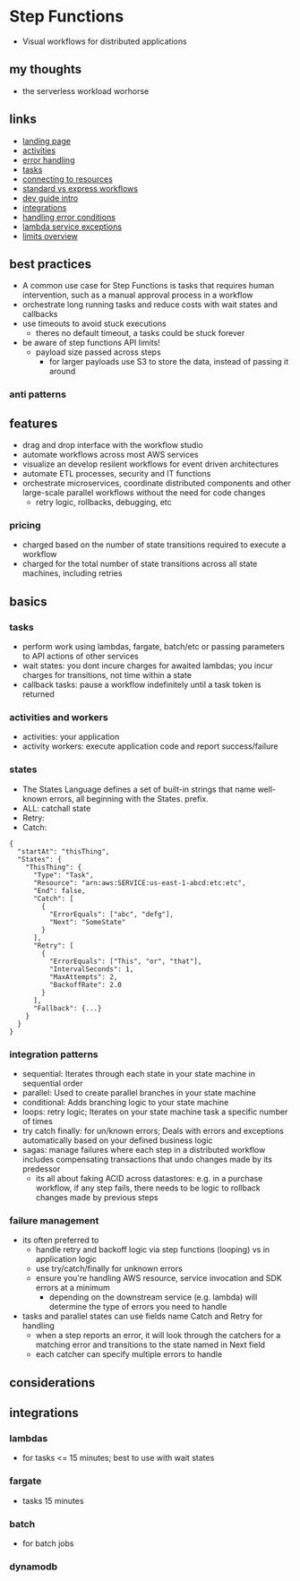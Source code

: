 # Step Functions

- Visual workflows for distributed applications

## my thoughts

- the serverless workload worhorse

## links

- [landing page](https://aws.amazon.com/step-functions/?did=ap_card&trk=ap_card)
- [activities](https://docs.aws.amazon.com/step-functions/latest/dg/concepts-activities.html)
- [error handling](https://docs.aws.amazon.com/step-functions/latest/dg/concepts-error-handling.html)
- [tasks](https://docs.aws.amazon.com/step-functions/latest/dg/amazon-states-language-task-state.html)
- [connecting to resources](https://docs.aws.amazon.com/step-functions/latest/dg/connect-to-resource.html)
- [standard vs express workflows](https://docs.aws.amazon.com/step-functions/latest/dg/concepts-standard-vs-express.html)
- [dev guide intro](https://docs.aws.amazon.com/step-functions/latest/dg/welcome.html)
- [integrations](https://docs.aws.amazon.com/step-functions/latest/dg/connect-supported-services.html)
- [handling error conditions](https://docs.aws.amazon.com/step-functions/latest/dg/tutorial-handling-error-conditions.html)
- [lambda service exceptions](https://docs.aws.amazon.com/step-functions/latest/dg/bp-lambda-serviceexception.html)
- [limits overview](https://docs.aws.amazon.com/step-functions/latest/dg/limits-overview.html)

## best practices

- A common use case for Step Functions is tasks that requires human intervention, such as a manual approval process in a workflow
- orchestrate long running tasks and reduce costs with wait states and callbacks
- use timeouts to avoid stuck executions
  - theres no default timeout, a tasks could be stuck forever
- be aware of step functions API limits!
  - payload size passed across steps
    - for larger payloads use S3 to store the data, instead of passing it around

### anti patterns

## features

- drag and drop interface with the workflow studio
- automate workflows across most AWS services
- visualize an develop resilent workflows for event driven architectures
- automate ETL processes, security and IT functions
- orchestrate microservices, coordinate distributed components and other large-scale parallel workflows without the need for code changes
  - retry logic, rollbacks, debugging, etc

### pricing

- charged based on the number of state transitions required to execute a workflow
- charged for the total number of state transitions across all state machines, including retries

## basics

### tasks

- perform work using lambdas, fargate, batch/etc or passing parameters to API actions of other services
- wait states: you dont incure charges for awaited lambdas; you incur charges for transitions, not time within a state
- callback tasks: pause a workflow indefinitely until a task token is returned

### activities and workers

- activities: your application
- activity workers: execute application code and report success/failure

### states

- The States Language defines a set of built-in strings that name well-known errors, all beginning with the States. prefix.
- ALL: catchall state
- Retry:
- Catch:

```jsonc
{
  "startAt": "thisThing",
  "States": {
    "ThisThing": {
      "Type": "Task",
      "Resource": "arn:aws:SERVICE:us-east-1-abcd:etc:etc",
      "End": false,
      "Catch": [
        {
          "ErrorEquals": ["abc", "defg"],
          "Next": "SomeState"
        }
      ],
      "Retry": [
        {
          "ErrorEquals": ["This", "or", "that"],
          "IntervalSeconds": 1,
          "MaxAttempts": 2,
          "BackoffRate": 2.0
        }
      ],
      "Fallback": {...}
    }
  }
}
```

### integration patterns

- sequential: Iterates through each state in your state machine in sequential order
- parallel: Used to create parallel branches in your state machine
- conditional: Adds branching logic to your state machine
- loops: retry logic; Iterates on your state machine task a specific number of times
- try catch finally: for un/known errors; Deals with errors and exceptions automatically based on your defined business logic
- sagas: manage failures where each step in a distributed workflow includes compensating transactions that undo changes made by its predessor
  - its all about faking ACID across datastores: e.g. in a purchase workflow, if any step fails, there needs to be logic to rollback changes made by previous steps

### failure management

- its often preferred to
  - handle retry and backoff logic via step functions (looping) vs in application logic
  - use try/catch/finally for unknown errors
  - ensure you're handling AWS resource, service invocation and SDK errors at a minimum
    - depending on the downstream service (e.g. lambda) will determine the type of errors you need to handle
- tasks and parallel states can use fields name Catch and Retry for handling
  - when a step reports an error, it will look through the catchers for a matching error and transitions to the state named in Next field
  - each catcher can specify multiple errors to handle

## considerations

## integrations

### lambdas

- for tasks <= 15 minutes; best to use with wait states

### fargate

- tasks 15 minutes

### batch

- for batch jobs

### dynamodb
